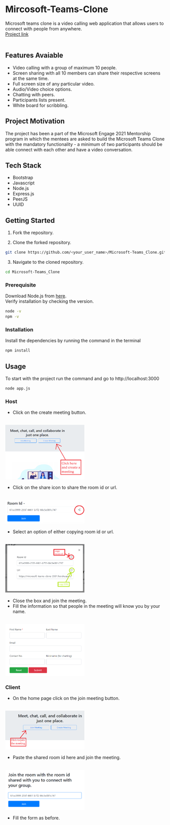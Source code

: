 # Mircosoft-Teams-Clone

Microsoft teams clone is a video calling web application that allows users to connect with people from anywhere.
<br>
[Project link](https://microsoft-teams-clone-5501.herokuapp.com/)
<br><br>

## Features Avaiable

- Video calling with a group of maximum 10 people.
- Screen sharing with all 10 members can share their respective screens at the same time.
- Full screen size of any particular video.
- Audio/Video choice options.
- Chatting with peers.
- Participants lists present.
- White board for scribbling.

## Project Motivation

The project has been a part of the Microsoft Engage 2021 Mentorship program in which the mentees are asked to build the Microsoft Teams Clone with the mandatory functionality - a minimum of two participants should be able connect with each other and have a video conversation.

## Tech Stack
- Bootstrap
- Javascript
- Node.js
- Express.js
- PeerJS
- UUID

## Getting Started

1. Fork the repository.
 
2. Clone the forked repository.
```bash
git clone https://github.com/<your_user_name>/Microsoft-Teams_Clone.git
```

3. Navigate to the cloned repository.
```bash
cd Microsoft-Teams_Clone
```

### Prerequisite

Download Node.js from [here](https://nodejs.org/en/download/).
<br>
Verify installation by checking the version.
```bash
node -v
npm -v
```

### Installation
Install the dependencies by running the command in the terminal
```bash
npm install
```

## Usage

To start with the project run the command and go to http://localhost:3000
```bash
node app.js
```
### Host

- Click on the create meeting button.
<br><br>
<img src="public/images/Page1.png" alt="Page-1" width="250"/>

- Click on the share icon to share the room id or url.
<br><br>
<img src="public/images/Page2.png" alt="Page-2" width="250"/>

- Select an option of either copying room id or url.
<br><br>
<img src="public/images/Page3.png" alt="Page-3" width="250"/>

- Close the box and join the meeting.
- Fill the information so that people in the meeting will know you by your name.
<br><br>
<img src="public/images/Page4.png" alt="Page-4" width="250"/>

### Client

- On the home page click on the join meeting button.
<br><br>
<img src="public/images/Page5.png" alt="Page-5" width="250"/>

- Paste the shared room id here and join the meeting. 
<br><br>
<img src="public/images/Page6.png" alt="Page-6" width="250"/>

- Fill the form as before.
